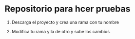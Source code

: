 # Repositorio para hcer pruebas

1. Descarga el proyecto y crea una rama con tu nombre

2. Modifica tu rama y la de otro y sube los cambios